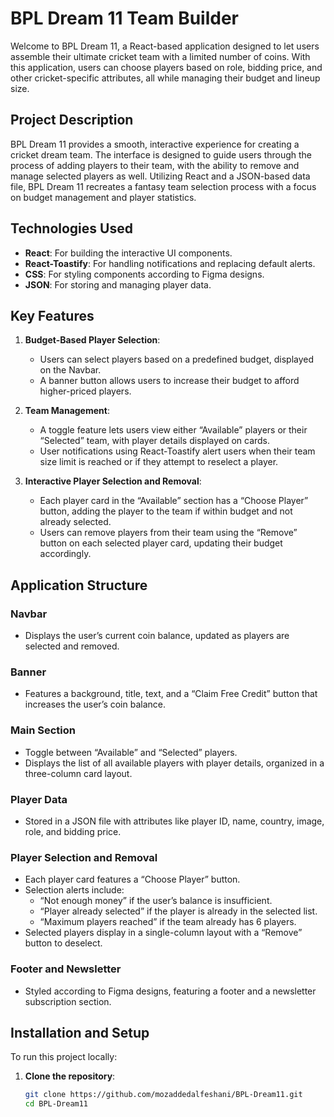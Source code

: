 # BPL Dream 11 Team Builder

Welcome to BPL Dream 11, a React-based application designed to let users assemble their ultimate cricket team with a limited number of coins. With this application, users can choose players based on role, bidding price, and other cricket-specific attributes, all while managing their budget and lineup size.

## Project Description

BPL Dream 11 provides a smooth, interactive experience for creating a cricket dream team. The interface is designed to guide users through the process of adding players to their team, with the ability to remove and manage selected players as well. Utilizing React and a JSON-based data file, BPL Dream 11 recreates a fantasy team selection process with a focus on budget management and player statistics.

## Technologies Used

- **React**: For building the interactive UI components.
- **React-Toastify**: For handling notifications and replacing default alerts.
- **CSS**: For styling components according to Figma designs.
- **JSON**: For storing and managing player data.

## Key Features

1. **Budget-Based Player Selection**:

   - Users can select players based on a predefined budget, displayed on the Navbar.
   - A banner button allows users to increase their budget to afford higher-priced players.

2. **Team Management**:

   - A toggle feature lets users view either “Available” players or their “Selected” team, with player details displayed on cards.
   - User notifications using React-Toastify alert users when their team size limit is reached or if they attempt to reselect a player.

3. **Interactive Player Selection and Removal**:
   - Each player card in the “Available” section has a “Choose Player” button, adding the player to the team if within budget and not already selected.
   - Users can remove players from their team using the “Remove” button on each selected player card, updating their budget accordingly.

## Application Structure

### Navbar

- Displays the user’s current coin balance, updated as players are selected and removed.

### Banner

- Features a background, title, text, and a “Claim Free Credit” button that increases the user’s coin balance.

### Main Section

- Toggle between “Available” and “Selected” players.
- Displays the list of all available players with player details, organized in a three-column card layout.

### Player Data

- Stored in a JSON file with attributes like player ID, name, country, image, role, and bidding price.

### Player Selection and Removal

- Each player card features a “Choose Player” button.
- Selection alerts include:
  - “Not enough money” if the user’s balance is insufficient.
  - “Player already selected” if the player is already in the selected list.
  - “Maximum players reached” if the team already has 6 players.
- Selected players display in a single-column layout with a “Remove” button to deselect.

### Footer and Newsletter

- Styled according to Figma designs, featuring a footer and a newsletter subscription section.

## Installation and Setup

To run this project locally:

1. **Clone the repository**:
   ```bash
   git clone https://github.com/mozaddedalfeshani/BPL-Dream11.git
   cd BPL-Dream11
   ```
